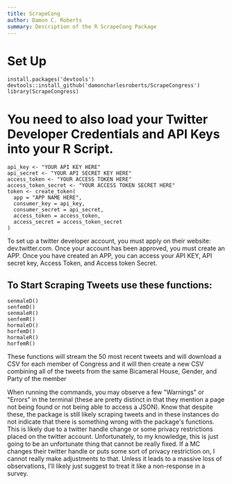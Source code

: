 ```yaml
---
title: ScrapeCong
author: Damon C. Roberts
summary: Description of the R ScrapeCong Package
---
```


# Set Up
```{r}
install.packages('devtools')
devtools::install_github('damoncharlesroberts/ScrapeCongress')
library(ScrapeCongress)
```
# You need to also load your Twitter Developer Credentials and API Keys into your R Script. 
```{r}
api_key <- "YOUR API KEY HERE"
api_secret <- "YOUR API SECRET KEY HERE"
access_token <- "YOUR ACCESS TOKEN HERE"
access_token_secret <- "YOUR ACCESS TOKEN SECRET HERE"
token <- create_token(
  app = "APP NAME HERE",
  consumer_key = api_key,
  consumer_secret = api_secret,
  access_token = access_token,
  access_secret = access_token_secret
)
```
To set up a twitter developer account, you must apply on their website: dev.twitter.com. Once your account has been approved, you must create an APP. Once you have created an APP, you can access your API KEY, API secret key, Access Token, and Access token Secret. 

## To Start Scraping Tweets use these functions:
```{r}
senmaleD()
senfemD()
senmaleR()
senfemR()
hormaleD()
horfemD()
hormaleR()
horfemR()
```

These functions will stream the 50 most recent tweets and will download a CSV for each member of Congress and it will then create a new CSV combining all of the tweets from the same Bicameral House, Gender, and Party of the member


When running the commands, you may observe a few "Warnings" or "Errors" in the terminal (these are pretty distinct in that they mention a page not being found or not being able to access a JSON). Know that despite these, the package is still likely scraping tweets and in these instances do not indicate that there is something wrong with the package's functions. This is likely due to a twitter handle change or some privacy restrictions placed on the twitter account. Unfortunately, to my knowledge, this is just going to be an unfortunate thing that cannot be really fixed. If a MC changes their twitter handle or puts some sort of privacy restriction on, I cannot really make adjustments to that. Unless it leads to a massive loss of observations, I'll likely just suggest to treat it like a non-response in a survey. 
